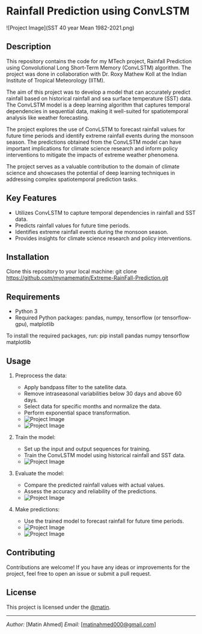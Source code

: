 # Rainfall Prediction using ConvLSTM

![Project Image](SST 40 year Mean 1982-2021.png) 
## Description


This repository contains the code for my MTech project, Rainfall Prediction using Convolutional Long Short-Term Memory (ConvLSTM) algorithm. The project was done in collaboration with Dr. Roxy Mathew Koll at the Indian Institute of Tropical Meteorology (IITM).

The aim of this project was to develop a model that can accurately predict rainfall based on historical rainfall and sea surface temperature (SST) data. The ConvLSTM model is a deep learning algorithm that captures temporal dependencies in sequential data, making it well-suited for spatiotemporal analysis like weather forecasting.

The project explores the use of ConvLSTM to forecast rainfall values for future time periods and identify extreme rainfall events during the monsoon season. The predictions obtained from the ConvLSTM model can have important implications for climate science research and inform policy interventions to mitigate the impacts of extreme weather phenomena.

The project serves as a valuable contribution to the domain of climate science and showcases the potential of deep learning techniques in addressing complex spatiotemporal prediction tasks.

## Key Features

- Utilizes ConvLSTM to capture temporal dependencies in rainfall and SST data.
- Predicts rainfall values for future time periods.
- Identifies extreme rainfall events during the monsoon season.
- Provides insights for climate science research and policy interventions.

## Installation

Clone this repository to your local machine:
git clone https://github.com/mynamematin/Extreme-RainFall-Prediction.git


## Requirements

- Python 3
- Required Python packages: pandas, numpy, tensorflow (or tensorflow-gpu), matplotlib

To install the required packages, run: pip install pandas numpy tensorflow matplotlib


## Usage

1. Preprocess the data:
   - Apply bandpass filter to the satellite data.
   - Remove intraseasonal variabilities below 30 days and above 60 days.
   - Select data for specific months and normalize the data.
   - Perform exponential space transformation.
   - ![Project Image](MHW2017_intens.png)
   - ![Project Image](CombinedSSTRF17.png)

2. Train the model:
   - Set up the input and output sequences for training.
   - Train the ConvLSTM model using historical rainfall and SST data.
   - ![Project Image](ConvLSTM.png)

3. Evaluate the model:
   - Compare the predicted rainfall values with actual values.
   - Assess the accuracy and reliability of the predictions.
   - ![Project Image](Model_Performance.png)

4. Make predictions:
   - Use the trained model to forecast rainfall for future time periods.
   - ![Project Image](Model_Output.png)
   - ![Project Image](MonsoonPred2017(1).png)

## Contributing

Contributions are welcome! If you have any ideas or improvements for the project, feel free to open an issue or submit a pull request.

## License

This project is licensed under the [@matin](LICENSE).

---
*Author:* [Matin Ahmed]
*Email:* [matinahmed000@gmail.com]


